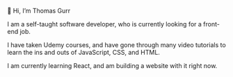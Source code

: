 👋 Hi, I’m Thomas Gurr

  I am a self-taught software developer, who is currently looking for a front-end job.
  
  I have taken Udemy courses, and have gone through many video tutorials to learn the ins and outs of JavaScript, CSS, and HTML.
  
  I am currently learning React, and am building a website with it right now.


